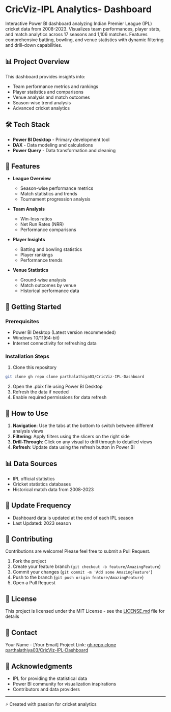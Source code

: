 # CricViz-IPL Analytics- Dashboard

Interactive Power BI dashboard analyzing Indian Premier League (IPL) cricket data from 2008-2023. Visualizes team performances, player stats, and match analytics across 17 seasons and 1,106 matches. Features comprehensive batting, bowling, and venue statistics with dynamic filtering and drill-down capabilities.

## 📊 Project Overview

This dashboard provides insights into:
- Team performance metrics and rankings
- Player statistics and comparisons
- Venue analysis and match outcomes
- Season-wise trend analysis
- Advanced cricket analytics

## 🛠️ Tech Stack

- **Power BI Desktop** - Primary development tool
- **DAX** - Data modeling and calculations
- **Power Query** - Data transformation and cleaning

## 📝 Features

- **League Overview**
  - Season-wise performance metrics
  - Match statistics and trends
  - Tournament progression analysis

- **Team Analysis**
  - Win-loss ratios
  - Net Run Rates (NRR)
  - Performance comparisons

- **Player Insights**
  - Batting and bowling statistics
  - Player rankings
  - Performance trends

- **Venue Statistics**
  - Ground-wise analysis
  - Match outcomes by venue
  - Historical performance data

## 🚀 Getting Started

### Prerequisites
- Power BI Desktop (Latest version recommended)
- Windows 10/11(64-bit)
- Internet connectivity for refreshing data

### Installation Steps
1. Clone this repository
```bash
git clone gh repo clone parthalathiya03/CricViz-IPL-Dashboard
```
2. Open the .pbix file using Power BI Desktop
3. Refresh the data if needed
4. Enable required permissions for data refresh

## 📖 How to Use

1. **Navigation**: Use the tabs at the bottom to switch between different analysis views
2. **Filtering**: Apply filters using the slicers on the right side
3. **Drill-Through**: Click on any visual to drill through to detailed views
4. **Refresh**: Update data using the refresh button in Power BI

## 📊 Data Sources

- IPL official statistics
- Cricket statistics databases
- Historical match data from 2008-2023

## 🔄 Update Frequency

- Dashboard data is updated at the end of each IPL season
- Last Updated: 2023 season

## 🤝 Contributing

Contributions are welcome! Please feel free to submit a Pull Request.

1. Fork the project
2. Create your feature branch (`git checkout -b feature/AmazingFeature`)
3. Commit your changes (`git commit -m 'Add some AmazingFeature'`)
4. Push to the branch (`git push origin feature/AmazingFeature`)
5. Open a Pull Request

## 📜 License

This project is licensed under the MIT License - see the [LICENSE.md](LICENSE.md) file for details

## 👥 Contact

Your Name - [Your Email]
Project Link: [gh repo clone parthalathiya03/CricViz-IPL-Dashboard](https://github.com/YourUsername/CricViz-IPL-Dashboard)

## 🙏 Acknowledgments

- IPL for providing the statistical data
- Power BI community for visualization inspirations
- Contributors and data providers

---
⚡️ Created with passion for cricket analytics
